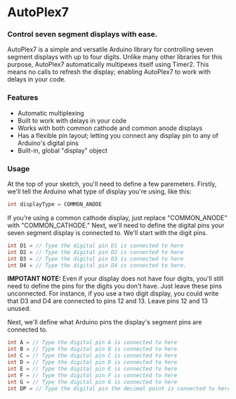 # AutoPlex7
### Control seven segment displays with ease.

AutoPlex7 is a simple and versatile Arduino library for controlling seven segment displays with up to four digits. Unlike many other libraries for this purpose, AutoPlex7 automatically multipexes itself using Timer2. This means no calls to refresh the display; enabling AutoPlex7 to work with delays in your code.

### Features
- Automatic multiplexing
- Built to work with delays in your code
- Works with both common cathode and common anode displays
- Has a flexible pin layout; letting you connect any display pin to any of Arduino's digital pins
- Built-in, global "display" object

### Usage
At the top of your sketch, you'll need to define a few paremeters. Firstly, we'll tell the Arduino what type of display you're using, like this:
```C++
int displayType = COMMON_ANODE
```
If you're using a common cathode display, just replace "COMMON_ANODE" with "COMMON_CATHODE."
Next, we'll need to define the digital pins your seven segment display is connected to. We'll start with the digit pins.
```C++
int D1 = // Type the digital pin D1 is connected to here
int D2 = // Type the digital pin D2 is connected to here
int D3 = // Type the digital pin D3 is connected to here
int D4 = // Type the digital pin D4 is connected to here.
```
**IMPOTANT NOTE:** Even if your display does not have four digits, you'll still need to define the pins for the digits you don't have. Just leave these pins unconnected. For instance, if you use a two digit display, you could write that D3 and D4 are connected to pins 12 and 13. Leave pins 12 and 13 unused.

Next, we'll define what Arduino pins the display's segment pins are connected to.
```C++
int A = // Type the digital pin A is connected to here
int B = // Type the digital pin B is connected to here
int C = // Type the digital pin C is connected to here
int D = // Type the digital pin D is connected to here
int E = // Type the digital pin E is connected to here
int F = // Type the digital pin F is connected to here
int G = // Type the digital pin G is connected to here
int DP = // Type the digital pin the decimal point is connected to here
```

